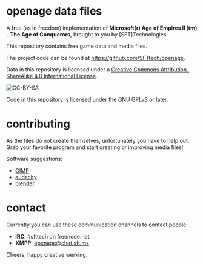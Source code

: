 openage data files
==================

A free (as in freedom) implementation of **Microsoft(r) Age of Empires II (tm) - The Age of Conquerors**, brought to you by [SFT]Technologies.

This repository contains free game data and media files.

The project code can be found at <https://github.com/SFTtech/openage>.

Data in this repository is licensed under a [Creative Commons Attribution-ShareAlike 4.0 International License](http://creativecommons.org/licenses/by-sa/4.0/).

![CC-BY-SA](http://i.creativecommons.org/l/by-sa/4.0/88x31.png)

Code in this repository is licensed under the GNU GPLv3 or later.

contributing
============

As the files do not create themselves, unfortunately you have to help out.
Grab your favorite program and start creating or improving media files!

Software suggestions:

* [GIMP](http://www.gimp.org/)
* [audacity](http://audacity.sourceforge.net/)
* [blender](http://www.blender.org/)


contact
=======

Currently you can use these communication channels to contact people:

* **IRC**: #sfttech on freenode.net
* **XMPP**: openage@chat.sft.mx

Cheers, happy creative werking.
